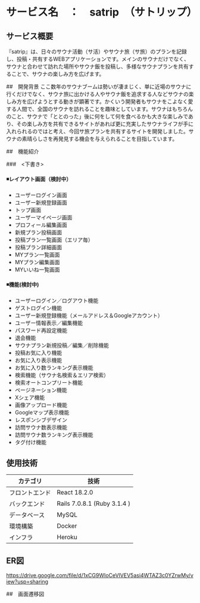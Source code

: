 # サービス名　：　satrip　（サトリップ）

## サービス概要
『satrip』は、日々のサウナ活動（サ活）やサウナ旅（サ旅）のプランを記録し、投稿・共有するWEBアプリケーションです。メインのサウナだけでなく、サウナと合わせて訪れた場所やサウナ飯を投稿し、多様なサウナプランを共有することで、サウナの楽しみ方を広げます。

##　開発背景
ここ数年のサウナブームは勢いが凄まじく、単に近場のサウナに行くだけでなく、サウナ旅に出かける人やサウナ飯を追求する人などサウナの楽しみ方を広げようとする動きが顕著です。かくいう開発者もサウナをこよなく愛する人間で、全国のサウナを訪れることを趣味としています。サウナはもちろんのこと、サウナで「ととのった」後に何をして何を食べるかも大きな楽しみであり、その楽しみ方を共有できるサイトがあれば更に充実したサウナライフが手に入れられるのではと考え、今回サ旅プランを共有するサイトを開発しました。サウナの素晴らしさを再発見する機会を与えられることを目指しています。

##　機能紹介

###　<下書き>
#### ◾️レイアウト画面（検討中）

- ユーザーログイン画面
- ユーザー新規登録画面
- トップ画面
- ユーザーマイページ画面
- プロフィール編集画面
- 新規プラン投稿画面
- 投稿プラン一覧画面（エリア毎）
- 投稿プラン詳細画面
- MYプラン一覧画面
- MYプラン編集画面
- MYいいね一覧画面

#### ◾️機能(検討中)

- ユーザーログイン／ログアウト機能
- ゲストログイン機能
- ユーザー新規登録機能（メールアドレス＆Googleアカウント）
- ユーザー情報表示／編集機能
- パスワード再設定機能
- 退会機能
- サウナプラン新規投稿／編集／削除機能
- 投稿お気に入り機能
- お気に入り表示機能
- お気に入り数ランキング表示機能
- 検索機能（サウナ名検索＆エリア検索）
- 検索オートコンプリート機能
- ページネーション機能
- Xシェア機能
- 画像アップロード機能
- Googleマップ表示機能
- レスポンシブデザイン
- 訪問サウナ数表示機能
- 訪問サウナ数ランキング表示機能
- タグ付け機能

## 使用技術
| カテゴリ | 技術 |
| --- | --- |
| フロントエンド | React 18.2.0 |
| バックエンド | Rails 7.0.8.1 (Ruby 3.1.4 ) |
| データベース | MySQL |
| 環境構築 | Docker |
| インフラ | Heroku |

## ER図
https://drive.google.com/file/d/1xCG9WIoCeVlVEV5asi4WTAZ3c0YZrwMy/view?usp=sharing

##　画面遷移図
